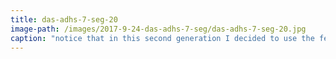 ```yaml
---
title: das-adhs-7-seg-20
image-path: /images/2017-9-24-das-adhs-7-seg/das-adhs-7-seg-20.jpg
caption: "notice that in this second generation I decided to use the female connectors for the batteries (which means male ones for the displays obviously), simple saftey reason: prevent shortcutting the battery poles, also 4 pins rather than 5 is enough connection stability"
---
```

